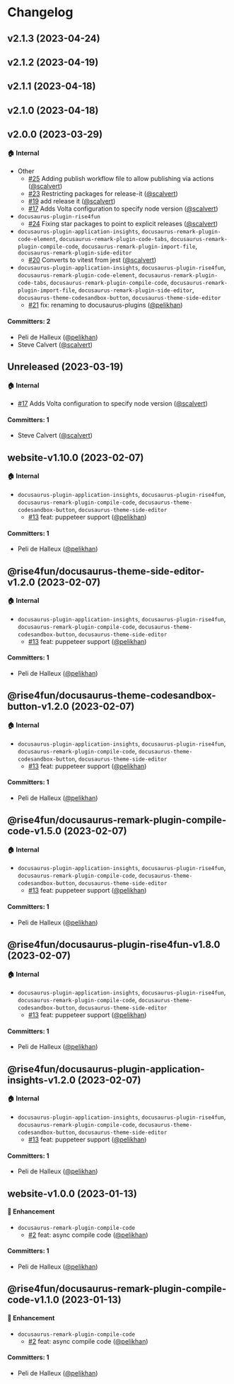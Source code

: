 # Changelog

## v2.1.3 (2023-04-24)

## v2.1.2 (2023-04-19)

## v2.1.1 (2023-04-18)

## v2.1.0 (2023-04-18)

## v2.0.0 (2023-03-29)

#### :house: Internal

- Other
  - [#25](https://github.com/microsoft/docusaurus-plugins/pull/25) Adding publish workflow file to allow publishing via actions ([@scalvert](https://github.com/scalvert))
  - [#23](https://github.com/microsoft/docusaurus-plugins/pull/23) Restricting packages for release-it ([@scalvert](https://github.com/scalvert))
  - [#19](https://github.com/microsoft/docusaurus-plugins/pull/19) add release it ([@scalvert](https://github.com/scalvert))
  - [#17](https://github.com/microsoft/docusaurus-plugins/pull/17) Adds Volta configuration to specify node version ([@scalvert](https://github.com/scalvert))
- `docusaurus-plugin-rise4fun`
  - [#24](https://github.com/microsoft/docusaurus-plugins/pull/24) Fixing star packages to point to explicit releases ([@scalvert](https://github.com/scalvert))
- `docusaurus-plugin-application-insights`, `docusaurus-remark-plugin-code-element`, `docusaurus-remark-plugin-code-tabs`, `docusaurus-remark-plugin-compile-code`, `docusaurus-remark-plugin-import-file`, `docusaurus-remark-plugin-side-editor`
  - [#20](https://github.com/microsoft/docusaurus-plugins/pull/20) Converts to vitest from jest ([@scalvert](https://github.com/scalvert))
- `docusaurus-plugin-application-insights`, `docusaurus-plugin-rise4fun`, `docusaurus-remark-plugin-code-element`, `docusaurus-remark-plugin-code-tabs`, `docusaurus-remark-plugin-compile-code`, `docusaurus-remark-plugin-import-file`, `docusaurus-remark-plugin-side-editor`, `docusaurus-theme-codesandbox-button`, `docusaurus-theme-side-editor`
  - [#21](https://github.com/microsoft/docusaurus-plugins/pull/21) fix: renaming to docusaurus-plugins ([@pelikhan](https://github.com/pelikhan))

#### Committers: 2

- Peli de Halleux ([@pelikhan](https://github.com/pelikhan))
- Steve Calvert ([@scalvert](https://github.com/scalvert))

## Unreleased (2023-03-19)

#### :house: Internal

- [#17](https://github.com/microsoft/docusaurus-plugins/pull/17) Adds Volta configuration to specify node version ([@scalvert](https://github.com/scalvert))

#### Committers: 1

- Steve Calvert ([@scalvert](https://github.com/scalvert))

## website-v1.10.0 (2023-02-07)

#### :house: Internal

- `docusaurus-plugin-application-insights`, `docusaurus-plugin-rise4fun`, `docusaurus-remark-plugin-compile-code`, `docusaurus-theme-codesandbox-button`, `docusaurus-theme-side-editor`
  - [#13](https://github.com/microsoft/docusaurus-plugins/pull/13) feat: puppeteer support ([@pelikhan](https://github.com/pelikhan))

#### Committers: 1

- Peli de Halleux ([@pelikhan](https://github.com/pelikhan))

## @rise4fun/docusaurus-theme-side-editor-v1.2.0 (2023-02-07)

#### :house: Internal

- `docusaurus-plugin-application-insights`, `docusaurus-plugin-rise4fun`, `docusaurus-remark-plugin-compile-code`, `docusaurus-theme-codesandbox-button`, `docusaurus-theme-side-editor`
  - [#13](https://github.com/microsoft/docusaurus-plugins/pull/13) feat: puppeteer support ([@pelikhan](https://github.com/pelikhan))

#### Committers: 1

- Peli de Halleux ([@pelikhan](https://github.com/pelikhan))

## @rise4fun/docusaurus-theme-codesandbox-button-v1.2.0 (2023-02-07)

#### :house: Internal

- `docusaurus-plugin-application-insights`, `docusaurus-plugin-rise4fun`, `docusaurus-remark-plugin-compile-code`, `docusaurus-theme-codesandbox-button`, `docusaurus-theme-side-editor`
  - [#13](https://github.com/microsoft/docusaurus-plugins/pull/13) feat: puppeteer support ([@pelikhan](https://github.com/pelikhan))

#### Committers: 1

- Peli de Halleux ([@pelikhan](https://github.com/pelikhan))

## @rise4fun/docusaurus-remark-plugin-compile-code-v1.5.0 (2023-02-07)

#### :house: Internal

- `docusaurus-plugin-application-insights`, `docusaurus-plugin-rise4fun`, `docusaurus-remark-plugin-compile-code`, `docusaurus-theme-codesandbox-button`, `docusaurus-theme-side-editor`
  - [#13](https://github.com/microsoft/docusaurus-plugins/pull/13) feat: puppeteer support ([@pelikhan](https://github.com/pelikhan))

#### Committers: 1

- Peli de Halleux ([@pelikhan](https://github.com/pelikhan))

## @rise4fun/docusaurus-plugin-rise4fun-v1.8.0 (2023-02-07)

#### :house: Internal

- `docusaurus-plugin-application-insights`, `docusaurus-plugin-rise4fun`, `docusaurus-remark-plugin-compile-code`, `docusaurus-theme-codesandbox-button`, `docusaurus-theme-side-editor`
  - [#13](https://github.com/microsoft/docusaurus-plugins/pull/13) feat: puppeteer support ([@pelikhan](https://github.com/pelikhan))

#### Committers: 1

- Peli de Halleux ([@pelikhan](https://github.com/pelikhan))

## @rise4fun/docusaurus-plugin-application-insights-v1.2.0 (2023-02-07)

#### :house: Internal

- `docusaurus-plugin-application-insights`, `docusaurus-plugin-rise4fun`, `docusaurus-remark-plugin-compile-code`, `docusaurus-theme-codesandbox-button`, `docusaurus-theme-side-editor`
  - [#13](https://github.com/microsoft/docusaurus-plugins/pull/13) feat: puppeteer support ([@pelikhan](https://github.com/pelikhan))

#### Committers: 1

- Peli de Halleux ([@pelikhan](https://github.com/pelikhan))

## website-v1.0.0 (2023-01-13)

#### :rocket: Enhancement

- `docusaurus-remark-plugin-compile-code`
  - [#2](https://github.com/microsoft/docusaurus-plugins/pull/2) feat: async compile code ([@pelikhan](https://github.com/pelikhan))

#### Committers: 1

- Peli de Halleux ([@pelikhan](https://github.com/pelikhan))

## @rise4fun/docusaurus-remark-plugin-compile-code-v1.1.0 (2023-01-13)

#### :rocket: Enhancement

- `docusaurus-remark-plugin-compile-code`
  - [#2](https://github.com/microsoft/docusaurus-plugins/pull/2) feat: async compile code ([@pelikhan](https://github.com/pelikhan))

#### Committers: 1

- Peli de Halleux ([@pelikhan](https://github.com/pelikhan))
